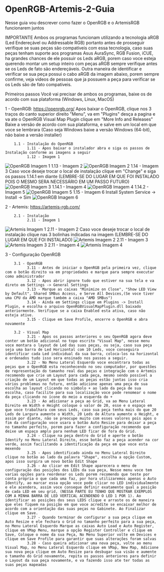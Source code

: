 # OpenRGB-Artemis-2-Guia
Nesse guia vou descrever como fazer o OpenRGB e o ArtemisRGB funcionarem juntos

IMPORTANTE
Ambos os programas funcionam utilizando a tecnologia aRGB (Led Endereçável ou Addressable RGB) portanto antes de prosseguir verifique se suas peças são compatíveis com essa tecnologia, caso suas peças tenham suporte aos programas Asus AuraSync, RGB Fusion, iCUE, ha grandes chances de ele possuir os Leds aRGB, porem caso voce esteja querendo montar um setup inteiro com peças aRGB sempre verifique antes se os Leds de fato são endereçáveis. Outra maneira de identificar e verificar se sua peça possui o cabo aRGB da imagem abaixo, porem sempre confirme, veja videos de pessoas que ja possuem a peça para verificar se os Leds são de fato compatíveis.

Primeiros passos
Você vai precisar de ambos os programas, baixe os de acordo com sua plataforma (Windows, Linux, MacOS)

1 - OpenRGB: https://openrgb.org/
Apos baixar o OpenRGB, clique nos 3 traços do canto superior direito "Menu", va em "Plugins" desça a pagina e va ate o OpenRGB Visual Map Plugin clique em "More Info and Releases"
Baixe a versão de acordo com sua plataforma, e salve em um local em que voce se lembrara (Caso seja Windows baixe a versão Windows (64-bit), não baixe a versão installer)

        1.1 - Instalação do OpenRGB
              1.11 - Apos baixar o instalador abra e siga os passos de Instalação conforme as imagens a seguir
              1.12 - Imagem 1 
![OpenRGB Imagem 1](https://github.com/ZaharDIO/OpenRGB-Artemis-2/blob/main/images/imagem1.png?raw=true)
              1.13 - Imagem 2
![OpenRGB Imagem 2](https://github.com/ZaharDIO/OpenRGB-Artemis-2/blob/main/images/imagem2.png?raw=true)
              1.14 - Imagem 3 Caso voce deseje trocar o local de instalação clique em "Change" e siga os passos 1.14.1 em diante (LEMBRE-SE DO LUGAR EM QUE FOI INSTALADO POIS O MESMO SERA NECESSÁRIO EM UM PASSO FUTURO)
![OpenRGB Imagem 3](https://github.com/ZaharDIO/OpenRGB-Artemis-2/blob/main/images/imagem3.png?raw=true)
                    1.14.1 - Imagem 4 
![OpenRGB Imagem 4](https://github.com/ZaharDIO/OpenRGB-Artemis-2/blob/main/images/imagem4.png?raw=true)
                    1.14.2 - Imagem 5
![OpenRGB Imagem 5](https://github.com/ZaharDIO/OpenRGB-Artemis-2/blob/main/images/imagem5.png?raw=true)
              1.15 - Imagem 6
              Install System Service -> Install -> Sim
![OpenRGB Imagem 6](https://github.com/ZaharDIO/OpenRGB-Artemis-2/blob/main/images/imagem6.png?raw=true)
      
2 - Artemis: https://artemis-rgb.com/

        2.1 - Instalação
              2.11 - Imagem 1
![Artemis Imagem 1](https://github.com/ZaharDIO/OpenRGB-Artemis-2/blob/main/images/Artemisimage1.png?raw=true)
              2.11 - Imagem 2 Caso voce deseje trocar o local de instalação clique nas 3 bolinhas indicadas na imagem (LEMBRE-SE DO LUGAR EM QUE FOI INSTALADO)
![Artemis Imagem 2](https://github.com/ZaharDIO/OpenRGB-Artemis-2/blob/main/images/Artemisimage2.png?raw=true)
              2.11 - Imagem 3
![Artemis Imagem 3](https://github.com/ZaharDIO/OpenRGB-Artemis-2/blob/main/images/Artemisimage3.png?raw=true)
              2.11 - Imagem 4
![Artemis Imagem 4](https://github.com/ZaharDIO/OpenRGB-Artemis-2/blob/main/images/Artemisimage4.png?raw=true)

3 - Configuração OpenRGB

        3.1 - OpenRGB
              3.11 - Antes de iniciar o OpenRGB pela primeira vez, clique com o botão direito va em propriedades e marque para sempre executar como administrador
              3.12 - Apos abrir ignore tudo que estiver na sua tela e va direto em Settings -> General Settings
              3.13 - Marque as caixas "Minimize on Close", "Show LED View by Default", Shared SMBus Access, e Serve All Devices,(Se voce tiver uma CPU da AMD marque também a caixa "AMD SMBus")
              3.14 - Ainda em Settings clique em Plugins -> Install Plugin, e escolha o arquivo OpenRGBVisualMapPlugin.dll baixado anteriormente. Verifique se a caixa Enabled esta ativa, caso não esteja ative.
              3.15 - Clique em Save Profile, encerre o OpenRGB e abra novamente
              
        3.2 - Visual Map 
              3.21 - Apos os passos anteriores o seu OpenRGB agora deve conter um botão adicional no topo escrito "Visual Map", nesse menu voce montara o layout de Led das suas peças, ou seja, caso sua peça seja uma barra de Led Horizontal com 10 Leds, voce conseguira identificar cada Led individual da sua barra, coloca-los na horizontal e ordenados tudo isso sera ensinado nos passos a seguir.
              3.22 - No Menu Lateral Esquerdo voce encontrara todas as peças que o OpenRGB esta reconhecendo no seu computador, por questões de representação do tamanho real das peças e integração com o Artemis recomendo que crie um Layout para cada peça, mesmo sendo possível a criação de um Layout em que todas as peças estão juntas isso cria vários problemas no futuro, então adicione apenas uma peça de sua escolha ao layout clicando no simbolo + ao lado da peça de sua escolha, caso facilite para sua localização voce pode renomear o nome da peça clicando no ícone do meio a esquerda do +
              3.23 - Ao adicionar a peça ao Grid, va ao Menu Lateral Direito em Width e Height coloque o valor de 20, esse e o espaço em que voce trabalhara com seus Leds, caso sua peça tenha mais do que 20 Leds de Largura aumente o Width, 20 Leds de Altura aumente o Height, e assim por diante, não se preocupe muito com esses valores pois apos o fim da configuração voce usara o botão Auto Resize para deixar a peça no tamanho perfeito, porem para fazer a configuração recomendo que deixe um espaço amplo para nenhum LED ficar de fora do Grid.
              3.24 - Clique na peça dentro do Grid e aperte o botão Identify no Menu Lateral Direito, esse botão faz a peça acender na cor verde, assim facilitando a identificação da peça em que voce esta mexendo
              3.25 - Apos identificado ainda no Menu Lateral Direito clique no botão ao lado da palavra "Shape", escolha a opção Custom, apos isso surgira um novo botão Edit Shape
              3.26 - Ao clicar em Edit Shape aparecera o menu de configuração das posições dos LEDs da sua peça, Nesse menu voce tem varias opções para reordenar os Leds porem recomendo que teste por conta própria o que cada uma faz, por hora utilizaremos apenas o Auto Identify, ao marcar essa opção voce pode clicar no LED individualmente e ele acendera, assim voce consegue definir exatamente qual a posição de cada LED em seu grid, (NESSA PARTE EU TENHO QUE MOSTRAR EXEMPLOS COM A MINHA BARRA DE LED VERTICAL ACENDENDO O LED 1 POR 1). Ao identificar as posições dos seus LEDS clique e arraste os de maneira que eles fiquem na posição em que voce acredite se encaixar melhor de acordo com a orientação das suas peças no Gabinete. Ao Finalizar clique em Save.
              3.27 - Quando terminar de configurar a sua peça clique em Auto Resize e ele fechara o Grid no tamanho perfeito para a sua peça, no Menu Lateral Esquerdo Marque as caixas Auto Load e Auto Register, clique em VMap Menu, marque a opção Register Controller e clique em Save, Coloque o nome da sua Peça, No Menu Superior volte em Devices e clique em Save Profile para garantir que suas alterações foram salvas
              3.28 - Caso queira adicionar uma nova peça, volte ao menu Visual Map, no Menu Lateral Esquerdo clique em VMap, New Map, Adicione sua nova peça clique em Auto Resize para desbugar sua visão e aumente o tamanho do Grid novamente, repita os passos anteriores para definir o Layout da sua peça novamente, e va fazendo isso ate ter todas as suas peças mapeadas
      
